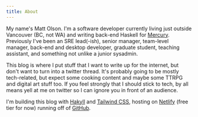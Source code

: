 ```yaml
---
title: About
---
```


My name's Matt Olson. I'm a software developer currently living just outside
Vancouver (BC, not WA) and writing back-end Haskell for [Mercury](https://mercury.com/).
Previously I've been an SRE lead(-ish), senior manager, team-level manager,
back-end and desktop developer, graduate student, teaching assistant, and
something not unlike a junior sysadmin.

This blog is where I put stuff that I want to write up for the internet, but
don't want to turn into a twitter thread. It's probably going to be mostly
tech-related, but expect some cooking content and maybe some TTRPG and digital
art stuff too. If you feel strongly that I should stick to tech, by all means
yell at me on twitter so I can ignore you in front of an audience.

I'm building this blog with [Hakyll](http://jaspervdj.be/hakyll) and
[Tailwind CSS](https://tailwindcss.com/), hosting on [Netlify](https://www.netlify.com/)
(free tier for now) running off of [GitHub](https://github.com).